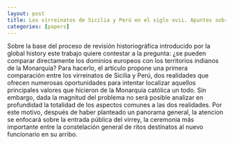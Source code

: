 ```yaml
---
layout: post
title: Los virreinatos de Sicilia y Perú en el siglo xvii. Apuntes sobre una comparación en el marco de la historia global de dos realidades solo geográficamente lejanas
categories: [papers]
---
```


Sobre la base del proceso de revisión historiográfica introducido por la global history este trabajo quiere contestar a la pregunta: ¿se pueden comparar directamente los dominios europeos con los territorios indianos de la Monarquía? Para hacerlo, el artículo propone una primera comparación entre los virreinatos de Sicilia y Perú, dos realidades que ofrecen numerosas oportunidades para intentar localizar aquellos principales valores que hicieron de la Monarquía católica un todo. Sin embargo, dada la magnitud del problema no será posible analizar en profundidad la totalidad de los aspectos comunes a las dos realidades. Por este motivo, después de haber planteado un panorama general, la atencion se enfocará sobre la entrada pública del virrey, la ceremonia más importante entre la constelación general de ritos destinatos al nuevo funcionario en su arribo.

<!--more-->